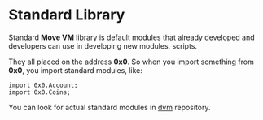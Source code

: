 # Standard Library

Standard **Move VM** library is default modules that already developed and developers can use in developing new modules, scripts.

They all placed on the address **0x0**. So when you import something from **0x0**, you import standard modules, like:

```text
import 0x0.Account;
import 0x0.Coins;
```

You can look for actual standard modules in [dvm](https://github.com/dfinance/dvm/tree/master/lang) repository.
